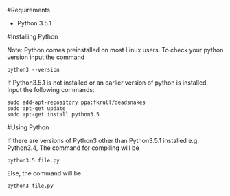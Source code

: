 #Requirements
 - Python 3.5.1
 
#Installing Python

Note: Python comes preinstalled on most Linux users. To check your python version input the command

```
python3 --version
```

If Python3.5.1 is not installed or an earlier version of python is installed, Input the following commands:

```
sudo add-apt-repository ppa:fkrull/deadsnakes
sudo apt-get update
sudo apt-get install python3.5
```

#Using Python

If there are versions of Python3 other than Python3.5.1 installed e.g. Python3.4, The command for compiling will be

```
python3.5 file.py
```

Else, the command will be

```
python3 file.py
```
